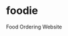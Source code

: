 # foodie
Food Ordering Website
<!DOCTYPE html>
<html>

<head>
    <title>Foodie</title>
    <link rel="icon" href="https://raw.githubusercontent.com/riteshf/files/main/logo.svg" />
    <link href="https://fonts.googleapis.com/css2?family=Material+Icons" rel="stylesheet" />
    <style>
        .body {
            font-family: "proxima-nova", sans-serif;
            margin: 0%;
            font-size: 14px;
        }

        .logo {
            height: 40px;
            width: 40px;
        }

        .location {
            display: flex;
            margin-left: 30px;
            align-items: center;
            cursor: pointer;

        }

        .city {
            color: #3d4152;
            display: flex;
            flex-direction: column;
        }

        .underline_Pune {
            height: 2px;
            left: 0;
            bottom: -5px;
            width: 100%;
            margin-top: 5px;
            background-color: #3d4152;
        }

        .city:hover {
            color: orange;
        }

        .underline_Pune:hover {
            background-color: orange;
        }

        .state {
            margin-left: 7px;
            margin-bottom: 3px;
        }

        .navbar {
            max-height: 80px;
            background-color: white;
            padding: 20px;

        }

        .container {
            position: relative;
            min-width: 1200px;
            max-width: 1200px;
            margin: auto;
            display: flex;
        }

        .navbar-options {
            display: flex;
            justify-content: space-between;
            align-items: center;
            margin-left: 50px;
            cursor: nw-resize;
        }

        .navbar-option {
            display: flex;
            justify-content: space-between;
            align-items: center;
            margin-left: 50px;
            cursor: nw-resize;
        }
    </style>
</head>

<body class="body">
    <div class="navbar">
        <div class="container">
            <img src="https://raw.githubusercontent.com/riteshf/files/main/logo.svg" alt="" class="logo">
            <div class="location">
                <div class="city">
                    <b>Pune</b>
                    <div class="underline_Pune"></div>
                </div>
                <div class="state">Maharashtra , India</div>
            </div>
            <div class="navbar-options">
                <div class="navbar-option">
                    <span class="material-icons">shopping_bag</span>
                    Cart
                    <span class="material-icons">person</span>
                    Sign In
                    <div class="material-icons">support</div>
                    Help
                    <div class="material-icons">search</div>
                    Search
                </div>
            </div>
        </div>
    </div>
</body>

</html>
